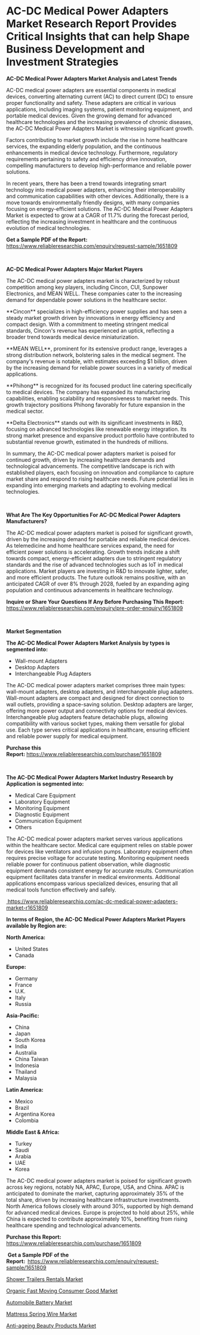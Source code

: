<p><h1>AC-DC Medical Power Adapters Market Research Report Provides Critical Insights that can help Shape Business Development and Investment Strategies</h1></p><p><strong>AC-DC Medical Power Adapters Market Analysis and Latest Trends</strong></p>
<p><p>AC-DC medical power adapters are essential components in medical devices, converting alternating current (AC) to direct current (DC) to ensure proper functionality and safety. These adapters are critical in various applications, including imaging systems, patient monitoring equipment, and portable medical devices. Given the growing demand for advanced healthcare technologies and the increasing prevalence of chronic diseases, the AC-DC Medical Power Adapters Market is witnessing significant growth.</p><p>Factors contributing to market growth include the rise in home healthcare services, the expanding elderly population, and the continuous enhancements in medical device technology. Furthermore, regulatory requirements pertaining to safety and efficiency drive innovation, compelling manufacturers to develop high-performance and reliable power solutions. </p><p>In recent years, there has been a trend towards integrating smart technology into medical power adapters, enhancing their interoperability and communication capabilities with other devices. Additionally, there is a move towards environmentally friendly designs, with many companies focusing on energy-efficient solutions. The AC-DC Medical Power Adapters Market is expected to grow at a CAGR of 11.7% during the forecast period, reflecting the increasing investment in healthcare and the continuous evolution of medical technologies.</p></p>
<p><strong>Get a Sample PDF of the Report:&nbsp;</strong> <a href="https://www.reliableresearchiq.com/enquiry/request-sample/1651809?utm_campaign=99&utm_medium=2&utm_source=Github&utm_content=ia&utm_term=27092024&utm_id=ac-dc-medical-power-adapters">https://www.reliableresearchiq.com/enquiry/request-sample/1651809</a></p>
<p>&nbsp;</p>
<p><strong>AC-DC Medical Power Adapters Major Market Players</strong></p>
<p><p>The AC-DC medical power adapters market is characterized by robust competition among key players, including Cincon, CUI, Sunpower Electronics, and MEAN WELL. These companies cater to the increasing demand for dependable power solutions in the healthcare sector.</p><p>**Cincon** specializes in high-efficiency power supplies and has seen a steady market growth driven by innovations in energy efficiency and compact design. With a commitment to meeting stringent medical standards, Cincon's revenue has experienced an uptick, reflecting a broader trend towards medical device miniaturization.</p><p>**MEAN WELL**, prominent for its extensive product range, leverages a strong distribution network, bolstering sales in the medical segment. The company's revenue is notable, with estimates exceeding $1 billion, driven by the increasing demand for reliable power sources in a variety of medical applications.</p><p>**Phihong** is recognized for its focused product line catering specifically to medical devices. The company has expanded its manufacturing capabilities, enabling scalability and responsiveness to market needs. This growth trajectory positions Phihong favorably for future expansion in the medical sector.</p><p>**Delta Electronics** stands out with its significant investments in R&D, focusing on advanced technologies like renewable energy integration. Its strong market presence and expansive product portfolio have contributed to substantial revenue growth, estimated in the hundreds of millions.</p><p>In summary, the AC-DC medical power adapters market is poised for continued growth, driven by increasing healthcare demands and technological advancements. The competitive landscape is rich with established players, each focusing on innovation and compliance to capture market share and respond to rising healthcare needs. Future potential lies in expanding into emerging markets and adapting to evolving medical technologies.</p></p>
<p>&nbsp;</p>
<p><strong>What Are The Key Opportunities For AC-DC Medical Power Adapters Manufacturers?</strong></p>
<p><p>The AC-DC medical power adapters market is poised for significant growth, driven by the increasing demand for portable and reliable medical devices. As telemedicine and home healthcare services expand, the need for efficient power solutions is accelerating. Growth trends indicate a shift towards compact, energy-efficient adapters due to stringent regulatory standards and the rise of advanced technologies such as IoT in medical applications. Market players are investing in R&D to innovate lighter, safer, and more efficient products. The future outlook remains positive, with an anticipated CAGR of over 8% through 2028, fueled by an expanding aging population and continuous advancements in healthcare technology.</p></p>
<p><strong>Inquire or Share Your Questions If Any Before Purchasing This Report:</strong> <a href="https://www.reliableresearchiq.com/enquiry/pre-order-enquiry/1651809?utm_campaign=99&utm_medium=2&utm_source=Github&utm_content=ia&utm_term=27092024&utm_id=ac-dc-medical-power-adapters">https://www.reliableresearchiq.com/enquiry/pre-order-enquiry/1651809</a></p>
<p>&nbsp;</p>
<p><strong>Market Segmentation</strong></p>
<p><strong>The AC-DC Medical Power Adapters Market Analysis by types is segmented into:</strong></p>
<p><ul><li>Wall-mount Adapters</li><li>Desktop Adapters</li><li>Interchangeable Plug Adapters</li></ul></p>
<p><p>The AC-DC medical power adapters market comprises three main types: wall-mount adapters, desktop adapters, and interchangeable plug adapters. Wall-mount adapters are compact and designed for direct connection to wall outlets, providing a space-saving solution. Desktop adapters are larger, offering more power output and connectivity options for medical devices. Interchangeable plug adapters feature detachable plugs, allowing compatibility with various socket types, making them versatile for global use. Each type serves critical applications in healthcare, ensuring efficient and reliable power supply for medical equipment.</p></p>
<p><strong>Purchase this Report:&nbsp;</strong><a href="https://www.reliableresearchiq.com/purchase/1651809?utm_campaign=99&utm_medium=2&utm_source=Github&utm_content=ia&utm_term=27092024&utm_id=ac-dc-medical-power-adapters">https://www.reliableresearchiq.com/purchase/1651809</a></p>
<p>&nbsp;</p>
<p><strong>The AC-DC Medical Power Adapters Market Industry Research by Application is segmented into:</strong></p>
<p><ul><li>Medical Care Equipment</li><li>Laboratory Equipment</li><li>Monitoring Equipment</li><li>Diagnostic Equipment</li><li>Communication Equipment</li><li>Others</li></ul></p>
<p><p>The AC-DC medical power adapters market serves various applications within the healthcare sector. Medical care equipment relies on stable power for devices like ventilators and infusion pumps. Laboratory equipment often requires precise voltage for accurate testing. Monitoring equipment needs reliable power for continuous patient observation, while diagnostic equipment demands consistent energy for accurate results. Communication equipment facilitates data transfer in medical environments. Additional applications encompass various specialized devices, ensuring that all medical tools function effectively and safely.</p></p>
<p><a href="https://www.reliableresearchiq.com/ac-dc-medical-power-adapters-market-r1651809?utm_campaign=99&utm_medium=2&utm_source=Github&utm_content=ia&utm_term=27092024&utm_id=ac-dc-medical-power-adapters">&nbsp;https://www.reliableresearchiq.com/ac-dc-medical-power-adapters-market-r1651809</a></p>
<p><strong>In terms of Region, the AC-DC Medical Power Adapters Market Players available by Region are:</strong></p>
<p>
    <p> <strong> North America: </strong>
        <ul>
            <li>United States</li>
            <li>Canada</li>
        </ul>
        </p> 
    <p> <strong> Europe: </strong>
        <ul>
            <li>Germany</li>
            <li>France</li>
            <li>U.K.</li>
            <li>Italy</li>
            <li>Russia</li>
        </ul>
        </p> 
    <p> <strong> Asia-Pacific: </strong>
        <ul>
            <li>China</li>
            <li>Japan</li>
            <li>South Korea</li>
            <li>India</li>
            <li>Australia</li>
            <li>China Taiwan</li>
            <li>Indonesia</li>
            <li>Thailand</li>
            <li>Malaysia</li>
        </ul>
        </p> 
    <p> <strong> Latin America: </strong>
        <ul>
            <li>Mexico</li>
            <li>Brazil</li>
            <li>Argentina Korea</li>
            <li>Colombia</li>
        </ul>
        </p> 
    <p> <strong> Middle East & Africa: </strong>
        <ul>
            <li>Turkey</li>
            <li>Saudi</li>
            <li>Arabia</li>
            <li>UAE</li>
            <li>Korea</li>
        </ul>
    </p>
    </p>
<p><p>The AC-DC medical power adapters market is poised for significant growth across key regions, notably NA, APAC, Europe, USA, and China. APAC is anticipated to dominate the market, capturing approximately 35% of the total share, driven by increasing healthcare infrastructure investments. North America follows closely with around 30%, supported by high demand for advanced medical devices. Europe is projected to hold about 25%, while China is expected to contribute approximately 10%, benefiting from rising healthcare spending and technological advancements.</p></p>
<p><strong>Purchase this Report: </strong><a href="https://www.reliableresearchiq.com/purchase/1651809?utm_campaign=99&utm_medium=2&utm_source=Github&utm_content=ia&utm_term=27092024&utm_id=ac-dc-medical-power-adapters">https://www.reliableresearchiq.com/purchase/1651809</a></p>
<p>&nbsp;<strong>Get a Sample PDF of the Report:&nbsp;&nbsp;</strong><a href="https://www.reliableresearchiq.com/enquiry/request-sample/1651809?utm_campaign=99&utm_medium=2&utm_source=Github&utm_content=ia&utm_term=27092024&utm_id=ac-dc-medical-power-adapters">https://www.reliableresearchiq.com/enquiry/request-sample/1651809</a></p>
<p><strong></strong></p>
<p><p><a href="https://github.com/darcy8m10dupre/Market-Research-Report-List-1/blob/main/shower-trailers-rentals-market.md?utm_campaign=99&utm_medium=2&utm_source=Github&utm_content=ia&utm_term=27092024&utm_id=ac-dc-medical-power-adapters">Shower Trailers Rentals Market</a></p><p><a href="https://issuu.com/reportprime-2/docs/organic-fast-moving-consumer-good-m_d5871d51ee0c85?utm_campaign=99&utm_medium=2&utm_source=Github&utm_content=ia&utm_term=27092024&utm_id=ac-dc-medical-power-adapters">Organic Fast Moving Consumer Good Market</a></p><p><a href="https://www.linkedin.com/pulse/global-perspectives-automobile-battery-market-trends-forecast-yabcf?utm_campaign=99&utm_medium=2&utm_source=Github&utm_content=ia&utm_term=27092024&utm_id=ac-dc-medical-power-adapters">Automobile Battery Market</a></p><p><a href="https://www.linkedin.com/pulse/emerging-opportunities-challenges-global-mattress-spring-wire-derbc?utm_campaign=99&utm_medium=2&utm_source=Github&utm_content=ia&utm_term=27092024&utm_id=ac-dc-medical-power-adapters">Mattress Spring Wire Market</a></p><p><a href="https://issuu.com/reportprime-2/docs/anti-ageing-beauty-products-market-_d4da3d24077130?utm_campaign=99&utm_medium=2&utm_source=Github&utm_content=ia&utm_term=27092024&utm_id=ac-dc-medical-power-adapters">Anti-ageing Beauty Products Market</a></p></p>
